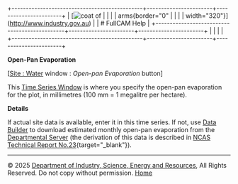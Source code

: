 +----------------------------------------------+-----------------------+-----------------------+
| [![coat of                                   |                       | [](index.htm)         |
| arms](imgs/DISER-inline_Mono.png){border="0" |                       |                       |
| width="320"}](http://www.industry.gov.au)    |                       | # FullCAM Help        |
+----------------------------------------------+-----------------------+-----------------------+
|                                              |                       |                       |
+----------------------------------------------+-----------------------+-----------------------+

**Open-Pan Evaporation**

\[[Site : Water](12_Site_Water.htm) window : *Open-pan Evaporation*
button\]

This [Time Series Window](135_time-series%20window.htm) is where you
specify the open-pan evaporation for the plot, in millimetres (100 mm =
1 megalitre per hectare).

**Details**

If actual site data is available, enter it in this time series. If not,
use [Data Builder](132_Data%20Builder.htm) to download estimated monthly
open-pan evaporation from the [Departmental
Server](219_Departmental%20Server.htm) (the derivation of this data is
described in [NCAS Technical Report
No.23](reps/TR23%20Developing%20a%20National%20Forest%20Productivity%20Model.pdf){target="_blank"}).

------------------------------------------------------------------------

© 2025 [Department of Industry, Science, Energy and
Resources](http://www.industry.gov.au "Department of Industry, Science, Energy and Resources"),
All Rights Reserved. Do not copy without permission.
[Home](index.htm "help index")
